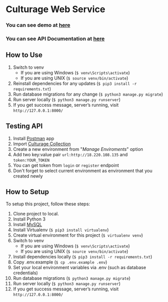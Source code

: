 # Culturage Web Service
### You can see demo at [here](http://18.220.108.135)
### You can see API Documentation at [here](https://app.swaggerhub.com/apis/enescakir/culturage/1.0.0)

## How to Use
1. Switch to venv
    * If you are using Windows (`$ venv\Scripts\activate`)
    * If you are using UNIX (`$ source venv/bin/activate`)
2. Reinstall dependencies for any updates (`$ pip3 install -r requirements.txt`)
3. Run database migrations for any change (`$ python3 manage.py migrate`)
4. Run server locally (`$ python3 manage.py runserver`)
5. If you get success message, server’s running, visit `http://127.0.0.1:8000/`

## Testing API
1. Install [Postman](https://www.getpostman.com) app
2. Import [Culturage Collection](https://raw.githubusercontent.com/bounswe/bounswe2017group11/master/backend/culturage.postman_collection)
3. Create a new environment from "_Manage Enviroments_" option
4. Add two key:value pair `url:http://18.220.108.135` and `token:YOUR_TOKEN`
5. You can get token from `login` or `register` endpoint
6. Don't forget to select current environment as environment that you created newly

## How to Setup
To setup this project, follow these steps:
1. Clone project to local.
2. Install Python 3
3. Install [MySQL](https://dev.mysql.com/doc/refman/5.7/en/installing.html)
4. Install Virtualenv (`$ pip3 install virtualenv`)
5. Create virtual environment for this project (`$ virtualenv venv`)
6. Switch to venv
    * If you are using Windows (`$ venv\Scripts\activate`)
    * If you are using UNIX (`$ source venv/bin/activate`)
7. Install dependencies locally (`$ pip3 install -r requirements.txt`)
8. Copy .env.example (`$ cp .env.example .env`)
9. Set your local environment variables via .env (such as database credentials)
10. Run database migrations (`$ python3 manage.py migrate`)
11. Run server locally (`$ python3 manage.py runserver`)
12. If you get success message, server’s running, visit `http://127.0.0.1:8000/`
